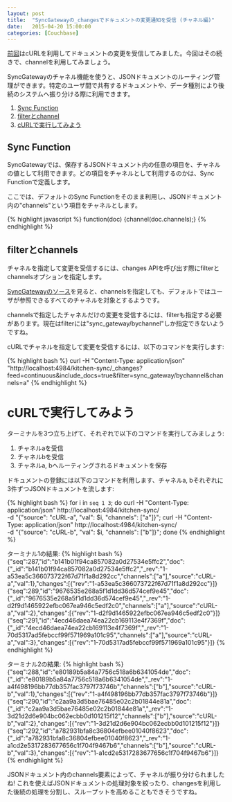 ```yaml
---
layout: post
title:  "SyncGatewayの_changesでドキュメントの変更通知を受信 (チャネル編)"
date:   2015-04-20 15:00:00
categories: [Couchbase]
---
```


[前回](/couchbase/2015/04/10/syncgateway-changes/)はcURLを利用してドキュメントの変更を受信してみました。今回はその続きで、channelを利用してみましょう。

SyncGatewayのチャネル機能を使うと、JSONドキュメントのルーティング管理ができます。特定のユーザ間で共有するドキュメントや、データ種別により後続のシステムへ振り分ける際に利用できます。

1. <a href="#step-1">Sync Function</a>
2. <a href="#step-2">filterとchannel</a>
5. <a href="#step-3">cURLで実行してみよう</a>

<a id="step-1"></a>

## Sync Function

SyncGatewayでは、保存するJSONドキュメント内の任意の項目を、チャネルの値として利用できます。どの項目をチャネルとして利用するのかは、Sync Functionで定義します。

ここでは、デフォルトのSync Functionをそのまま利用し、JSONドキュメント内の"channels"という項目をチャネルとします。

{% highlight javascript %}
function(doc) {channel(doc.channels);}
{% endhighlight %}

<a id="step-2"></a>

## filterとchannels

チャネルを指定して変更を受信するには、changes APIを呼び出す際にfilterとchannelsオプションを指定します。

[SyncGatewayのソース](https://github.com/couchbase/sync_gateway/blob/master/src/github.com/couchbase/sync_gateway/rest/changes_api.go)を見ると、channelsを指定しても、デフォルトではユーザが参照できるすべてのチャネルを対象とするようです。

channelsで指定したチャネルだけの変更を受信するには、filterも指定する必要があります。現在はfilterには"sync_gateway/bychannel"しか指定できないようですね。

cURLでチャネルを指定して変更を受信するには、以下のコマンドを実行します:

{% highlight bash %}
curl -H "Content-Type: application/json" \
  "http://localhost:4984/kitchen-sync/_changes?feed=continuous&include_docs=true&filter=sync_gateway/bychannel&channels=a"
{% endhighlight %}

<a id="step-3"></a>

# cURLで実行してみよう

ターミナルを3つ立ち上げて、それぞれで以下のコマンドを実行してみましょう:

1. チャネルaを受信
2. チャネルbを受信
3. チャネルa, bへルーティングされるドキュメントを保存

ドキュメントの登録には以下のコマンドを利用します、チャネルa, bそれぞれに3件ずつJSONドキュメントを流します:

{% highlight bash %}
for i in `seq 1 3`;
do
  curl -H "Content-Type: application/json" http://localhost:4984/kitchen-sync/ \
    -d "{\"source\": \"cURL-a\", \"val\": $i, \"channels\": [\"a\"]}";
  curl -H "Content-Type: application/json" http://localhost:4984/kitchen-sync/ \
    -d "{\"source\": \"cURL-b\", \"val\": $i, \"channels\": [\"b\"]}";
done
{% endhighlight %}

ターミナル1の結果:
{% highlight bash %}
{"seq":287,"id":"b141b01f94ca857082a0d27534e5ffc2","doc":{"_id":"b141b01f94ca857082a0d27534e5ffc2","_rev":"1-a53ea5c366073722f67d71f1a8d292cc","channels":["a"],"source":"cURL-a","val":1},"changes":[{"rev":"1-a53ea5c366073722f67d71f1a8d292cc"}]}
{"seq":289,"id":"9676535e268a5f1d1dd36d574cef9e45","doc":{"_id":"9676535e268a5f1d1dd36d574cef9e45","_rev":"1-d2f9d1465922efbc067ea946c5edf2c0","channels":["a"],"source":"cURL-a","val":2},"changes":[{"rev":"1-d2f9d1465922efbc067ea946c5edf2c0"}]}
{"seq":291,"id":"4ecd46daea74ea22cb169113e4f7369f","doc":{"_id":"4ecd46daea74ea22cb169113e4f7369f","_rev":"1-70d5317ad5febccf99f571969a101c95","channels":["a"],"source":"cURL-a","val":3},"changes":[{"rev":"1-70d5317ad5febccf99f571969a101c95"}]}
{% endhighlight %}

ターミナル2の結果:
{% highlight bash %}
{"seq":288,"id":"e80189b5a84a7756c518a6b6341054de","doc":{"_id":"e80189b5a84a7756c518a6b6341054de","_rev":"1-a4f498196bb77db357fac3797f73746b","channels":["b"],"source":"cURL-b","val":1},"changes":[{"rev":"1-a4f498196bb77db357fac3797f73746b"}]}
{"seq":290,"id":"c2aa9a3d5bae76485e02c2b01844e81a","doc":{"_id":"c2aa9a3d5bae76485e02c2b01844e81a","_rev":"1-3d21d2d6e904bc062ecbb0d101215f12","channels":["b"],"source":"cURL-b","val":2},"changes":[{"rev":"1-3d21d2d6e904bc062ecbb0d101215f12"}]}
{"seq":292,"id":"a782931bfa8c36804efbee01040f8623","doc":{"_id":"a782931bfa8c36804efbee01040f8623","_rev":"1-a1cd2e5317283677656c1f704f9467b6","channels":["b"],"source":"cURL-b","val":3},"changes":[{"rev":"1-a1cd2e5317283677656c1f704f9467b6"}]}
{% endhighlight %}

JSONドキュメント内のchannels要素によって、チャネルが振り分けられましたね!
これを使えばJSONドキュメントの処理対象を絞ったり、changesを利用した後続の処理を分割し、スループットを高めることもできそうですね。
